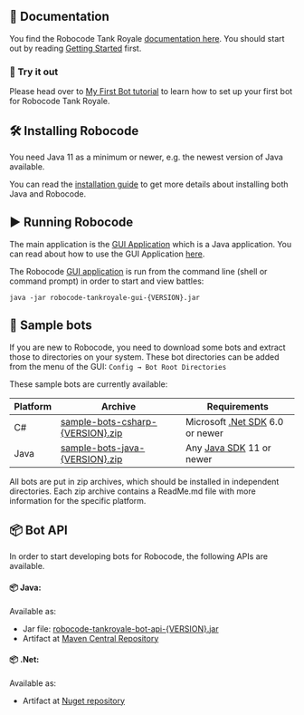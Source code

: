 ## 📄 Documentation

You find the Robocode Tank Royale [documentation here](https://robocode-dev.github.io/tank-royale/index.html). You should start out by reading [Getting Started] first.

### 🔨 Try it out

Please head over to [My First Bot tutorial] to learn how to set up your first bot for Robocode Tank Royale.

## 🛠 Installing Robocode

You need Java 11 as a minimum or newer, e.g. the newest version of Java available.

You can read the [installation guide] to get more details about installing both Java and Robocode.

## ▶ Running Robocode

The main application is the [GUI Application] which is a Java application. You can read about how to use the GUI Application [here](https://robocode-dev.github.io/tank-royale/articles/gui.html#gui-application).

The Robocode [GUI application] is run from the command line (shell or command prompt) in order to start and view
battles:

```shell
java -jar robocode-tankroyale-gui-{VERSION}.jar
```

## 🤖 Sample bots

If you are new to Robocode, you need to download some bots and extract those to directories on your system.
These bot directories can be added from the menu of the GUI: `Config → Bot Root Directories`

These sample bots are currently available:

| Platform | Archive                            | Requirements                      |
|----------|------------------------------------|-----------------------------------|
| C#       | [sample-bots-csharp-{VERSION}.zip] | Microsoft [.Net SDK] 6.0 or newer |
| Java     | [sample-bots-java-{VERSION}.zip]   | Any [Java SDK] 11 or newer        |

All bots are put in zip archives, which should be installed in independent directories.
Each zip archive contains a ReadMe.md file with more information for the specific platform.

## 📦 Bot API

In order to start developing bots for Robocode, the following APIs are available.

#### 📦 Java:

Available as:

- Jar file: [robocode-tankroyale-bot-api-{VERSION}.jar]
- Artifact at [Maven Central Repository](https://search.maven.org/search?q=g:dev.robocode.tankroyale)

#### 📦 .Net:

Available as:
 - Artifact at [Nuget repository](https://www.nuget.org/packages/Robocode.TankRoyale.BotApi/{VERSION})


[sample-bots-csharp-{VERSION}.zip]: https://github.com/robocode-dev/tank-royale/releases/download/v{VERSION}/sample-bots-csharp-{VERSION}.zip

[sample-bots-java-{VERSION}.zip]: https://github.com/robocode-dev/tank-royale/releases/download/v{VERSION}/sample-bots-java-{VERSION}.zip

[robocode-tankroyale-bot-api-{VERSION}.jar]: https://s01.oss.sonatype.org/service/local/repositories/releases/content/dev/robocode/tankroyale/robocode-tankroyale-bot-api/{VERSION}/robocode-tankroyale-bot-api-{VERSION}.jar

[.Net SDK]: https://dotnet.microsoft.com/en-us/download/dotnet

[Java SDK]: https://robocode-dev.github.io/tank-royale/articles/installation.html#java-11-or-newer

[My First Bot tutorial]: https://robocode-dev.github.io/tank-royale/tutorial/my-first-bot.html "My First Bot Tutorial"

[Getting Started]: https://robocode-dev.github.io/tank-royale/tutorial/getting-started.html "Getting Started"

[installation guide]: https://robocode-dev.github.io/tank-royale/articles/installation.html "Installing and running Robocode"

[GUI Application]: https://robocode-dev.github.io/tank-royale/articles/gui.html "The GUI application"
